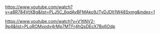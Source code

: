 https://www.youtube.com/watch?v=a8R784VtXBg&list=PLJ5C_6qdAvBFMAko9JTyDJDIt1W48Sxmg&index=1

https://www.youtube.com/watch?v=V1tINV2-9p4&list=PLoROMvodv4rMp7MTFr4hQsDEcX7Bx6Odp
